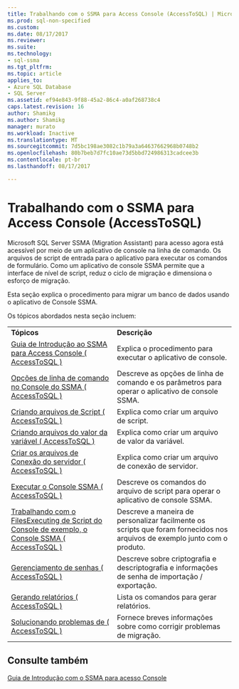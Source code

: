 ```yaml
---
title: Trabalhando com o SSMA para Access Console (AccessToSQL) | Microsoft Docs
ms.prod: sql-non-specified
ms.custom: 
ms.date: 08/17/2017
ms.reviewer: 
ms.suite: 
ms.technology:
- sql-ssma
ms.tgt_pltfrm: 
ms.topic: article
applies_to:
- Azure SQL Database
- SQL Server
ms.assetid: ef94e843-9f88-45a2-86c4-a0af268738c4
caps.latest.revision: 16
author: Shamikg
ms.author: Shamikg
manager: murato
ms.workload: Inactive
ms.translationtype: MT
ms.sourcegitcommit: 7d5bc198ae3082c1b79a3a64637662968b0748b2
ms.openlocfilehash: 80b7beb7d7fc10ae73d5bbd724986313cadcee3b
ms.contentlocale: pt-br
ms.lasthandoff: 08/17/2017

---
```

# <a name="working-with-ssma-for-access-console-accesstosql"></a>Trabalhando com o SSMA para Access Console (AccessToSQL)
Microsoft SQL Server SSMA (Migration Assistant) para acesso agora está acessível por meio de um aplicativo de console na linha de comando. Os arquivos de script de entrada para o aplicativo para executar os comandos de formulário. Como um aplicativo de console SSMA permite que a interface de nível de script, reduz o ciclo de migração e dimensiona o esforço de migração.  
  
Esta seção explica o procedimento para migrar um banco de dados usando o aplicativo de Console SSMA.  
  
Os tópicos abordados nesta seção incluem:  
  
|||  
|-|-|  
|**Tópicos**|**Descrição**|  
|[Guia de Introdução ao SSMA para Access Console &#40; AccessToSQL &#41;](../../ssma/access/getting-started-with-ssma-for-access-console-accesstosql.md)|Explica o procedimento para executar o aplicativo de console.|  
|[Opções de linha de comando no Console do SSMA &#40; AccessToSQL &#41;](../../ssma/access/command-line-options-in-ssma-console-accesstosql.md)|Descreve as opções de linha de comando e os parâmetros para operar o aplicativo de console SSMA.|  
|[Criando arquivos de Script &#40; AccessToSQL &#41;](../../ssma/access/creating-script-files-accesstosql.md)|Explica como criar um arquivo de script.|  
|[Criando arquivos do valor da variável &#40; AccessToSQL &#41;](../../ssma/access/creating-variable-value-files-accesstosql.md)|Explica como criar um arquivo de valor da variável.|  
|[Criar os arquivos de Conexão do servidor &#40; AccessToSQL &#41;](../../ssma/access/creating-the-server-connection-files-accesstosql.md)|Explica como criar um arquivo de conexão de servidor.|  
|[Executar o Console SSMA &#40; AccessToSQL &#41;](../../ssma/access/executing-the-ssma-console-accesstosql.md)|Descreve os comandos do arquivo de script para operar o aplicativo de console SSMA.|  
|[Trabalhando com o FilesExecuting de Script do Console de exemplo, o Console SSMA &#40; AccessToSQL &#41;](../../ssma/access/working-sample-console-script-filesexecuting-ssma-console-accesstosql.md)|Descreve a maneira de personalizar facilmente os scripts que foram fornecidos nos arquivos de exemplo junto com o produto.|  
|[Gerenciamento de senhas &#40; AccessToSQL &#41;](../../ssma/access/managing-passwords-accesstosql.md)|Descreve sobre criptografia e descriptografia e informações de senha de importação / exportação.|  
|[Gerando relatórios &#40; AccessToSQL &#41;](../../ssma/access/generating-reports-accesstosql.md)|Lista os comandos para gerar relatórios.|  
|[Solucionando problemas de &#40; AccessToSQL &#41;](../../ssma/access/troubleshooting-accesstosql.md)|Fornece breves informações sobre como corrigir problemas de migração.|  
  
## <a name="see-also"></a>Consulte também  
[Guia de Introdução com o SSMA para acesso Console](http://msdn.microsoft.com/8585ec16-7e0a-483a-b250-adab9b9232a3)  
  

